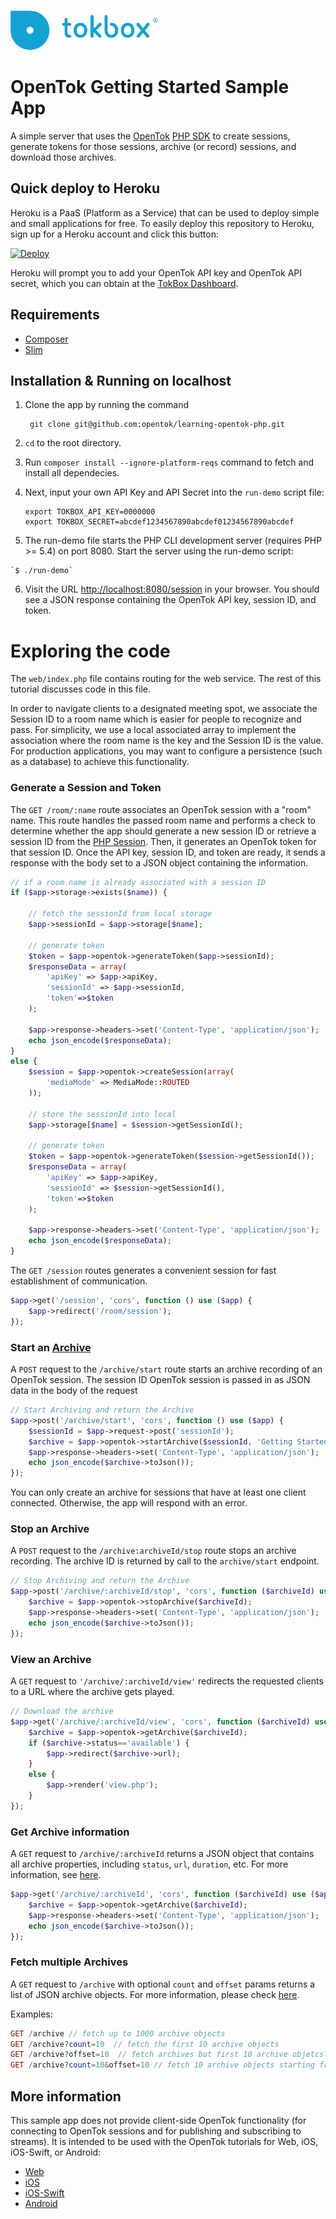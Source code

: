 ![logo](./tokbox-logo.png)

# OpenTok Getting Started Sample App

A simple server that uses the [OpenTok](https://tokbox.com/developer/)
[PHP SDK](https://github.com/opentok/Opentok-PHP-SDK) to create sessions,
generate tokens for those sessions, archive (or record) sessions, and download
those archives.

## Quick deploy to Heroku

Heroku is a PaaS (Platform as a Service) that can be used to deploy simple and small applications
for free. To easily deploy this repository to Heroku, sign up for a Heroku account and click this
button:

<a href="https://heroku.com/deploy?template=https://github.com/calinblitiu/herokureopoforviderecord" target="_blank">
  <img src="https://www.herokucdn.com/deploy/button.png" alt="Deploy">
</a>

Heroku will prompt you to add your OpenTok API key and OpenTok API secret, which you can
obtain at the [TokBox Dashboard](https://dashboard.tokbox.com/keys).

## Requirements

- [Composer](https://getcomposer.org/)
- [Slim](https://www.slimframework.com/)

## Installation & Running on localhost

  1. Clone the app by running the command
  
		  git clone git@github.com:opentok/learning-opentok-php.git

  2. `cd` to the root directory.
  3. Run `composer install --ignore-platform-reqs` command to fetch and install all dependecies.
  4. Next, input your own API Key and API Secret into the `run-demo` script file:

      ```
      export TOKBOX_API_KEY=0000000
      export TOKBOX_SECRET=abcdef1234567890abcdef01234567890abcdef
      ```

  5. The run-demo file starts the PHP CLI development server (requires PHP >= 5.4) on port 8080. Start the server using the
run-demo script:

    `$ ./run-demo`

  6. Visit the URL <http://localhost:8080/session> in your browser. You should see a JSON response
containing the OpenTok API key, session ID, and token.

# Exploring the code

The `web/index.php` file contains routing for the web service. The rest of this tutorial discusses code in this file.

In order to navigate clients to a designated meeting spot, we associate the Session ID to a room name which is easier for people to recognize and pass. For simplicity, we use a local associated array to implement the association where the room name is the key and the Session ID is the value. For production applications, you may want to configure a persistence (such as a database) to achieve this functionality.

### Generate a Session and Token

The `GET /room/:name` route associates an OpenTok session with a "room" name. This route handles the passed room name and performs a check to determine whether the app should generate a new session ID or retrieve a session ID from the [PHP Session](http://php.net/manual/en/reserved.variables.session.php). Then, it generates an OpenTok token for that session ID. Once the API key, session ID, and token are ready, it sends a response with the body set to a JSON object containing the information.

```php
// if a room name is already associated with a session ID
if ($app->storage->exists($name)) {

    // fetch the sessionId from local storage
    $app->sessionId = $app->storage[$name];

    // generate token
    $token = $app->opentok->generateToken($app->sessionId);
    $responseData = array(
        'apiKey' => $app->apiKey,
        'sessionId' => $app->sessionId,
        'token'=>$token
    );

    $app->response->headers->set('Content-Type', 'application/json');
    echo json_encode($responseData);
}
else {
    $session = $app->opentok->createSession(array(
        'mediaMode' => MediaMode::ROUTED
    ));

    // store the sessionId into local
    $app->storage[$name] = $session->getSessionId();
    
    // generate token
    $token = $app->opentok->generateToken($session->getSessionId());
    $responseData = array(
        'apiKey' => $app->apiKey,
        'sessionId' => $session->getSessionId(),
        'token'=>$token
    );

    $app->response->headers->set('Content-Type', 'application/json');
    echo json_encode($responseData);
}
```

The `GET /session` routes generates a convenient session for fast establishment of communication.

```php
$app->get('/session', 'cors', function () use ($app) { 
    $app->redirect('/room/session');
});
```

### Start an [Archive](https://tokbox.com/developer/guides/archiving/)

A `POST` request to the `/archive/start` route starts an archive recording of an OpenTok session.
The session ID OpenTok session is passed in as JSON data in the body of the request

```php
// Start Archiving and return the Archive
$app->post('/archive/start', 'cors', function () use ($app) {
    $sessionId = $app->request->post('sessionId');
    $archive = $app->opentok->startArchive($sessionId, 'Getting Started Sample Archive');
    $app->response->headers->set('Content-Type', 'application/json');
    echo json_encode($archive->toJson());
});
```

You can only create an archive for sessions that have at least one client connected. Otherwise,
the app will respond with an error.

### Stop an Archive
    
A `POST` request to the `/archive:archiveId/stop` route stops an archive recording.
The archive ID is returned by call to the `archive/start` endpoint.

```php
// Stop Archiving and return the Archive
$app->post('/archive/:archiveId/stop', 'cors', function ($archiveId) use ($app) {
    $archive = $app->opentok->stopArchive($archiveId);
    $app->response->headers->set('Content-Type', 'application/json');
    echo json_encode($archive->toJson());
});
```

### View an Archive

A `GET` request to `'/archive/:archiveId/view'` redirects the requested clients to
a URL where the archive gets played.

```php
// Download the archive
$app->get('/archive/:archiveId/view', 'cors', function ($archiveId) use ($app) {
    $archive = $app->opentok->getArchive($archiveId);
    if ($archive->status=='available') {
        $app->redirect($archive->url);
    }
    else {
        $app->render('view.php');
    }
});
```

### Get Archive information

A `GET` request to `/archive/:archiveId` returns a JSON object that contains all archive properties, including `status`, `url`, `duration`, etc. For more information, see [here](https://tokbox.com/developer/sdks/node/reference/Archive.html).

```php
$app->get('/archive/:archiveId', 'cors', function ($archiveId) use ($app) {
    $archive = $app->opentok->getArchive($archiveId);
    $app->response->headers->set('Content-Type', 'application/json');
    echo json_encode($archive->toJson());
});
```

### Fetch multiple Archives

A `GET` request to `/archive` with optional `count` and `offset` params returns a list of JSON archive objects. For more information, please check [here](https://tokbox.com/developer/sdks/node/reference/OpenTok.html#listArchives).

Examples:
```php
GET /archive // fetch up to 1000 archive objects
GET /archive?count=10  // fetch the first 10 archive objects
GET /archive?offset=10  // fetch archives but first 10 archive objetcs
GET /archive?count=10&offset=10 // fetch 10 archive objects starting from 11st
```

## More information

This sample app does not provide client-side OpenTok functionality
(for connecting to OpenTok sessions and for publishing and subscribing to streams).
It is intended to be used with the OpenTok tutorials for Web, iOS, iOS-Swift, or Android:

* [Web](https://tokbox.com/developer/tutorials/web/basic-video-chat/)
* [iOS](https://tokbox.com/developer/tutorials/ios/basic-video-chat/)
* [iOS-Swift](https://tokbox.com/developer/tutorials/ios/swift/basic-video-chat/)
* [Android](https://tokbox.com/developer/tutorials/android/basic-video-chat/)
